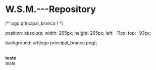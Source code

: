 # W.S.M.---Repository

/* logo principal_branca 1 */

position: absolute;
width: 265px;
height: 265px;
left: -11px;
top: -93px;

background: url(logo principal_branca.png);

<br>**teste**<br>
*teste*
